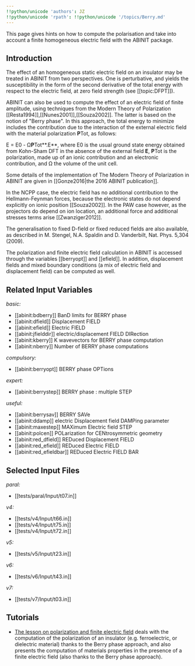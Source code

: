 ```yaml
---
!!python/unicode 'authors': JZ
!!python/unicode 'rpath': !!python/unicode '/topics/Berry.md'
---
```

<!--
This file is automatically generated by mksite.py. All changes will be lost.
Change the input yaml files or the python code
-->

This page gives hints on how to compute the polarisation and take into account a finite homogeneous electric
field with the ABINIT package.

## Introduction

The effect of an homogeneous static electric field on an insulator may be
treated in ABINIT from two perspectives. One is perturbative, and yields the
susceptibility in the form of the second derivative of the total energy with
respect to the electric field, at zero field strength (see [[topic:DFPT]]).

ABINIT can also be used to compute the effect of an electric field of finite
amplitude, using techniques from the Modern Theory of Polarization
[[Resta1994]],[[Nunes2001]],[[Souza2002]]. The latter is based on the notion
of "Berry phase". In this approach, the total energy to minimize includes the
contribution due to the interaction of the external electric field with the
material polarization **P**Tot, as follows:

E = E0 \- Ω**P**Tot**.E**, where E0 is the usual ground state energy obtained
from Kohn-Sham DFT in the absence of the external field **E**, **P**Tot is the
polarization, made up of an ionic contribution and an electronic contribution,
and Ω the volume of the unit cell.

Some details of the implementation of The Modern Theory of Polarization in
ABINIT are given in [[Gonze2016|the 2016 ABINIT publication]].

In the NCPP case, the electric field has no additional contribution to the
Hellmann-Feynman forces, because the electronic states do not depend
explicitly on ionic position [[Souza2002]]. In the PAW case however, as the
projectors do depend on ion location, an additional force and additional
stresses terms arise [[Zwanziger2012]].

The generalisation to fixed D-field or fixed reduced fields are also
available, as described in M. Stengel, N.A. Spaldin and D. Vanderbilt, Nat.
Phys. 5,304 (2009).

The polarization and finite electric field calculation in ABINIT is accessed
through the variables [[berryopt]] and [[efield]]. In addition, displacement
fields and mixed boundary conditions (a mix of electric field and displacement
field) can be computed as well.



## Related Input Variables

*basic:*

- [[abinit:bdberry]]  BanD limits for BERRY phase
- [[abinit:dfield]]  Displacement FIELD
- [[abinit:efield]]  Electric FIELD
- [[abinit:jfielddir]]  electric/displacement FIELD DIRection
- [[abinit:kberry]]  K wavevectors for BERRY phase computation
- [[abinit:nberry]]  Number of BERRY phase computations
 
*compulsory:*

- [[abinit:berryopt]]  BERRY phase OPTions
 
*expert:*

- [[abinit:berrystep]]  BERRY phase : multiple STEP
 
*useful:*

- [[abinit:berrysav]]  BERRY SAVe
- [[abinit:ddamp]]  electric Displacement field DAMPing parameter
- [[abinit:maxestep]]  MAXimum Electric field STEP
- [[abinit:polcen]]  POLarization for CENtrosymmetric geometry
- [[abinit:red_dfield]]  REDuced Displacement FIELD
- [[abinit:red_efield]]  REDuced Electric FIELD
- [[abinit:red_efieldbar]]  REDuced Electric FIELD BAR
 

## Selected Input Files

*paral:*

- [[tests/paral/Input/t07.in]]
 
*v4:*

- [[tests/v4/Input/t66.in]]
- [[tests/v4/Input/t75.in]]
- [[tests/v4/Input/t72.in]]
 
*v5:*

- [[tests/v5/Input/t23.in]]
 
*v6:*

- [[tests/v6/Input/t43.in]]
 
*v7:*

- [[tests/v7/Input/t03.in]]
 

## Tutorials

* [The lesson on polarization and finite electric field](../../tutorial/generated_files/lesson_ffield.html) deals with the computation of the polarization of an insulator (e.g. ferroelectric, or dielectric material) thanks to the Berry phase approach, and also presents the computation of materials properties in the presence of a finite electric field (also thanks to the Berry phase approach).

